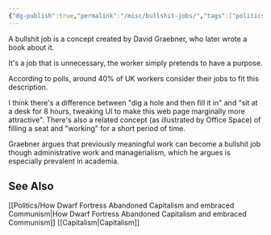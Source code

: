 ```yaml
---
{"dg-publish":true,"permalink":"/misc/bullshit-jobs/","tags":["politics","economy"],"noteIcon":1}
---
```



A bullshit job is a concept created by David Graebner, who later wrote a book about it. 

It's a job that is unnecessary, the worker simply pretends to have a purpose. 

According to polls, around 40% of UK workers consider their jobs to fit this description.

I think there's a difference between "dig a hole and then fill it in" and "sit at a desk for 8 hours, tweaking UI to make this web page marginally more attractive". There's also a related concept (as illustrated by Office Space) of filling a seat and "working" for a short period of time.

Graebner argues that previously meaningful work can become a bullshit job though administrative work and managerialism, which he argues is especially prevalent in academia. 

## See Also

[[Politics/How Dwarf Fortress Abandoned Capitalism and embraced Communism\|How Dwarf Fortress Abandoned Capitalism and embraced Communism]]
[[Capitalism\|Capitalism]]